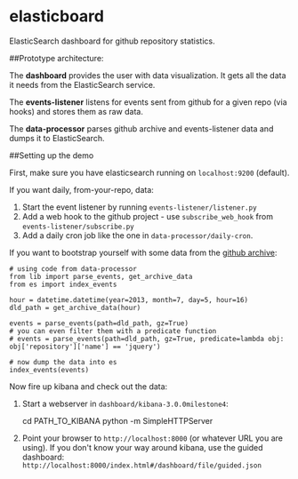 elasticboard
============

ElasticSearch dashboard for github repository statistics.


##Prototype architecture:

The **dashboard** provides the user with data visualization. It gets all the
data it needs from the ElasticSearch service.

The **events-listener** listens for events sent from github for a given repo
(via hooks) and stores them as raw data.

The **data-processor** parses github archive and events-listener data and dumps
it to ElasticSearch.


##Setting up the demo

First, make sure you have elasticsearch running on `localhost:9200` (default).

If you want daily, from-your-repo, data:

1. Start the event listener by running `events-listener/listener.py`
2. Add a web hook to the github project - use `subscribe_web_hook` from
`events-listener/subscribe.py`
3. Add a daily cron job like the one in `data-processor/daily-cron`.

If you want to bootstrap yourself with some data from the
[github archive](http://www.githubarchive.org/):

    # using code from data-processor
    from lib import parse_events, get_archive_data
    from es import index_events

    hour = datetime.datetime(year=2013, month=7, day=5, hour=16)
    dld_path = get_archive_data(hour)

    events = parse_events(path=dld_path, gz=True)
    # you can even filter them with a predicate function
    # events = parse_events(path=dld_path, gz=True, predicate=lambda obj: obj['repository']['name'] == 'jquery')

    # now dump the data into es
    index_events(events)


Now fire up kibana and check out the data:

1. Start a webserver in `dashboard/kibana-3.0.0milestone4`:

    cd PATH_TO_KIBANA
    python -m SimpleHTTPServer

2. Point your browser to `http://localhost:8000` (or whatever URL you are using).
If you don't know your way around kibana, use the guided dashboard:
`http://localhost:8000/index.html#/dashboard/file/guided.json`

